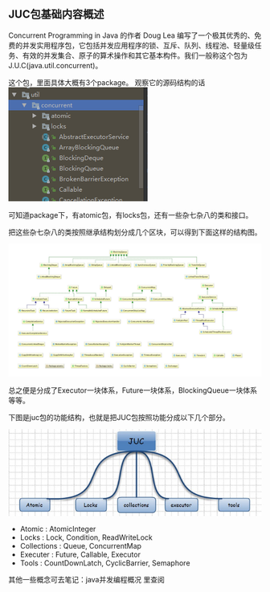## JUC包基础内容概述


Concurrent Programming in Java 的作者 Doug Lea 编写了一个极其优秀的、免费的并发实用程序包，它包括并发应用程序的锁、互斥、队列、线程池、轻量级任务、有效的并发集合、原子的算术操作和其它基本构件。我们一般称这个包为 J.U.C(java.util.concurrent)。

这个包，里面具体大概有3个package。
观察它的源码结构的话
![](image/juc1.png)

可知道package下，有atomic包，有locks包，还有一些杂七杂八的类和接口。

把这些杂七杂八的类按照继承结构划分成几个区块，可以得到下面这样的结构图。

![](image/juc2.png)

总之便是分成了Executor一块体系，Future一块体系，BlockingQueue一块体系等等。

下图是juc包的功能结构，也就是把JUC包按照功能分成以下几个部分。

![](image/juc.jpg)

 - Atomic : AtomicInteger
 - Locks : Lock, Condition, ReadWriteLock
 - Collections : Queue, ConcurrentMap
 - Executer : Future, Callable, Executor
 - Tools : CountDownLatch, CyclicBarrier, Semaphore

其他一些概念可去笔记：java并发编程概况 里查阅

